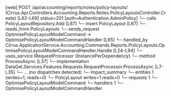 [web] POST /api/accounting/reports/notes/policy-layouts/  (Cirrus.Api.Controllers.Accounting.Reports.Notes.PolicyLayoutsController.Create)  [L62–L69] status=201 [auth=Authentication.AdminPolicy]
  └─ calls PolicyLayoutRepository.Add [L67]
  └─ insert PolicyLayout [L67]
    └─ reads_from PolicyLayouts
  └─ sends_request OptimisePolicyLayoutModelCommand -> OptimisePolicyLayoutModelCommandHandler [L65]
    └─ handled_by Cirrus.ApplicationService.Accounting.Commands.Reports.PolicyLayouts.OptimisePolicyLayoutModelCommandHandler.Handle [L24–L94]
      └─ uses_service IRequestProcessor (InstancePerDependency)
        └─ method ProcessAsync [L37]
          └─ implementation DataGet.Services.Features.Requests.RequestProcessor.ProcessAsync [L7-L35]
            └─ ... (no dispatches detected)
  └─ impact_summary
    └─ entities 1 (writes=1, reads=0)
      └─ PolicyLayout writes=1 reads=0
    └─ requests 1
      └─ OptimisePolicyLayoutModelCommand
    └─ handlers 1
      └─ OptimisePolicyLayoutModelCommandHandler


